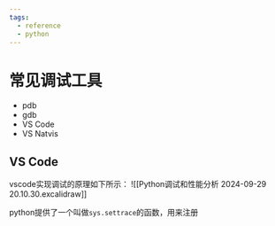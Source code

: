 ```yaml
---
tags:
  - reference
  - python
---
```

# 常见调试工具

- pdb
- gdb
- VS Code
- VS Natvis

## VS Code

vscode实现调试的原理如下所示：
![[Python调试和性能分析 2024-09-29 20.10.30.excalidraw]]

python提供了一个叫做`sys.settrace`的函数，用来注册
